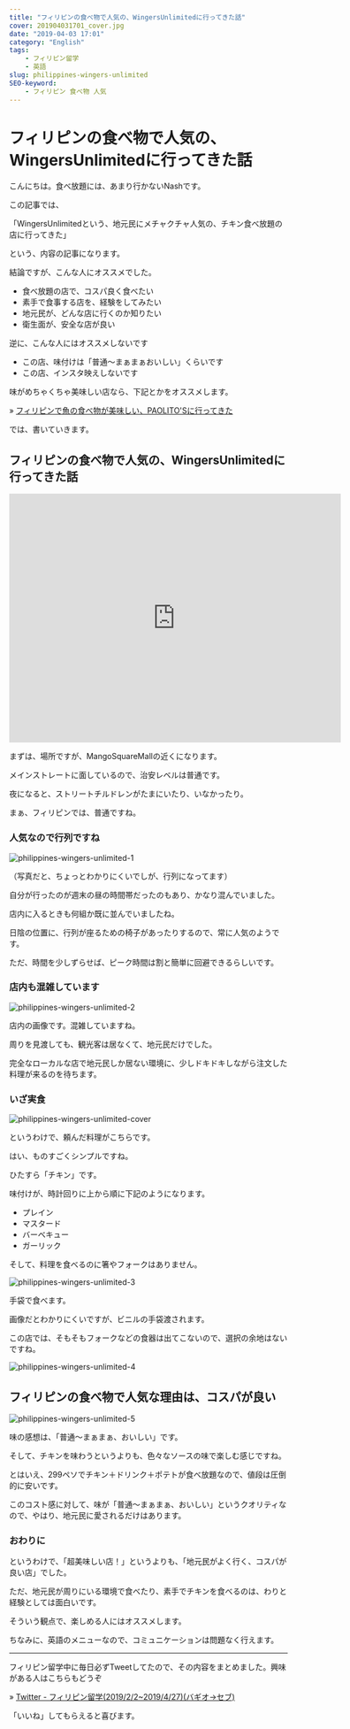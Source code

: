 ```yaml
---
title: "フィリピンの食べ物で人気の、WingersUnlimitedに行ってきた話"
cover: 201904031701_cover.jpg
date: "2019-04-03 17:01"
category: "English"
tags:
    - フィリピン留学
    - 英語
slug: philippines-wingers-unlimited
SEO-keyword:
    - フィリピン 食べ物 人気
---
```


# フィリピンの食べ物で人気の、WingersUnlimitedに行ってきた話

こんにちは。食べ放題には、あまり行かないNashです。

この記事では、

「WingersUnlimitedという、地元民にメチャクチャ人気の、チキン食べ放題の店に行ってきた」

という、内容の記事になります。

結論ですが、こんな人にオススメでした。

- 食べ放題の店で、コスパ良く食べたい
- 素手で食事する店を、経験をしてみたい
- 地元民が、どんな店に行くのか知りたい
- 衛生面が、安全な店が良い

逆に、こんな人にはオススメしないです

- この店、味付けは「普通〜まぁまぁおいしい」くらいです
- この店、インスタ映えしないです

味がめちゃくちゃ美味しい店なら、下記とかをオススメします。

» [フィリピンで魚の食べ物が美味しい、PAOLITO'Sに行ってきた](./philippines-paolitos)

では、書いていきます。

## フィリピンの食べ物で人気の、WingersUnlimitedに行ってきた話

<iframe src="https://www.google.com/maps/embed?pb=!1m18!1m12!1m3!1d2024.8802094386067!2d123.89534053537007!3d10.310507741494968!2m3!1f0!2f0!3f0!3m2!1i1024!2i768!4f13.1!3m3!1m2!1s0x0%3A0x49e6efa4ee720763!2sWingers+Unlimited!5e0!3m2!1sja!2sph!4v1554283010538!5m2!1sja!2sph" width="600" height="450" frameborder="0" style="border:0" allowfullscreen></iframe>

まずは、場所ですが、MangoSquareMallの近くになります。

メインストレートに面しているので、治安レベルは普通です。

夜になると、ストリートチルドレンがたまにいたり、いなかったり。

まぁ、フィリピンでは、普通ですね。


### 人気なので行列ですね

![philippines-wingers-unlimited-1](./201904031701_1.jpg)

（写真だと、ちょっとわかりにくいでしが、行列になってます）

自分が行ったのが週末の昼の時間帯だったのもあり、かなり混んでいました。

店内に入るときも何組か既に並んでいましたね。

日陰の位置に、行列が座るための椅子があったりするので、常に人気のようです。

ただ、時間を少しずらせば、ピーク時間は割と簡単に回避できるらしいです。

### 店内も混雑しています

![philippines-wingers-unlimited-2](./201904031701_2.jpg)

店内の画像です。混雑していますね。

周りを見渡しても、観光客は居なくて、地元民だけでした。

完全なローカルな店で地元民しか居ない環境に、少しドキドキしながら注文した料理が来るのを待ちます。



### いざ実食

![philippines-wingers-unlimited-cover](./201904031701_cover.jpg)

というわけで、頼んだ料理がこちらです。

はい、ものすごくシンプルですね。

ひたすら「チキン」です。

味付けが、時計回りに上から順に下記のようになります。

- プレイン
- マスタード
- バーベキュー
- ガーリック



そして、料理を食べるのに箸やフォークはありません。

![philippines-wingers-unlimited-3](./201904031701_3.jpg)

手袋で食べます。

画像だとわかりにくいですが、ビニルの手袋渡されます。

この店では、そもそもフォークなどの食器は出てこないので、選択の余地はないですね。

![philippines-wingers-unlimited-4](./201904031701_4.jpg)



## フィリピンの食べ物で人気な理由は、コスパが良い

![philippines-wingers-unlimited-5](./201904031701_5.jpg)

味の感想は、「普通〜まぁまぁ、おいしい」です。

そして、チキンを味わうというよりも、色々なソースの味で楽しむ感じですね。

とはいえ、299ペソでチキン＋ドリンク＋ポテトが食べ放題なので、値段は圧倒的に安いです。

このコスト感に対して、味が「普通〜まぁまぁ、おいしい」というクオリティなので、やはり、地元民に愛されるだけはあります。

### おわりに

というわけで、「超美味しい店！」というよりも、「地元民がよく行く、コスパが良い店」でした。

ただ、地元民が周りにいる環境で食べたり、素手でチキンを食べるのは、わりと経験としては面白いです。

そういう観点で、楽しめる人にはオススメします。

ちなみに、英語のメニューなので、コミュニケーションは問題なく行えます。

---

フィリピン留学中に毎日必ずTweetしてたので、その内容をまとめました。興味がある人はこちらもどうぞ

» [Twitter - フィリピン留学(2019/2/2~2019/4/27)(バギオ→セブ)](https://twitter.com/i/moments/1108015112575541249)

「いいね」してもらえると喜びます。

